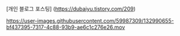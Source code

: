 [개인 블로그 포스팅] (https://dubaiyu.tistory.com/209)

https://user-images.githubusercontent.com/59987309/132990655-bf437395-7317-4c88-93b9-ae6c1c276e26.mov

